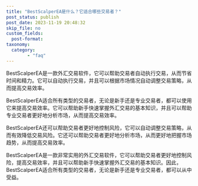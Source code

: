 ```yaml
---
title: "BestScalperEA是什么？它适合哪些交易者？"
post_status: publish
post_date: 2023-11-19 20:48:32
skip_file: no
custom_fields: 
  post-format: 
taxonomy:
  category:
        - "faq"
---
```


BestScalperEA是一款外汇交易软件，它可以帮助交易者自动执行交易，从而节省时间和精力。它可以自动执行交易，并且可以根据市场情况自动调整交易策略，从而提高交易效率。

BestScalperEA适合所有类型的交易者，无论是新手还是专业交易者，都可以使用它来提高交易效率。它可以帮助新手快速掌握外汇交易的基本知识，并且可以帮助专业交易者更好地分析市场，从而提高交易效率。

BestScalperEA还可以帮助交易者更好地控制风险，它可以自动调整交易策略，从而有效降低交易风险。它还可以帮助交易者更好地分析市场，从而更好地把握市场趋势，从而提高交易效率。

BestScalperEA是一款非常实用的外汇交易软件，它可以帮助交易者更好地控制风险，提高交易效率，并且可以帮助新手快速掌握外汇交易的基本知识。因此，BestScalperEA适合所有类型的交易者，无论是新手还是专业交易者，都可以从中受益。

